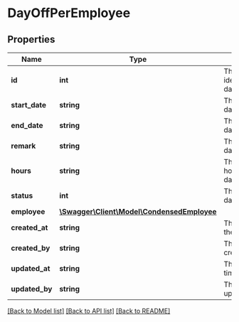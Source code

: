 # DayOffPerEmployee

## Properties
Name | Type | Description | Notes
------------ | ------------- | ------------- | -------------
**id** | **int** | The unique identifier of dayOffPerEmployee. | [optional] 
**start_date** | **string** | The start date of dayOffPerEmployee. | 
**end_date** | **string** | The end date of dayOffPerEmployee. | 
**remark** | **string** | The remark of dayOffPerEmployee. | 
**hours** | **string** | The duration in hours of this dayOffPerEmployee. | [optional] 
**status** | **int** | The status of the dayOffPerEmployee. | [optional] 
**employee** | [**\Swagger\Client\Model\CondensedEmployee**](CondensedEmployee.md) |  | 
**created_at** | **string** | The creation time of the entity. | [optional] 
**created_by** | **string** | The user that created the entity. | [optional] 
**updated_at** | **string** | The last updated time of the entity. | [optional] 
**updated_by** | **string** | The user that last updated the entity. | [optional] 

[[Back to Model list]](../README.md#documentation-for-models) [[Back to API list]](../README.md#documentation-for-api-endpoints) [[Back to README]](../README.md)



